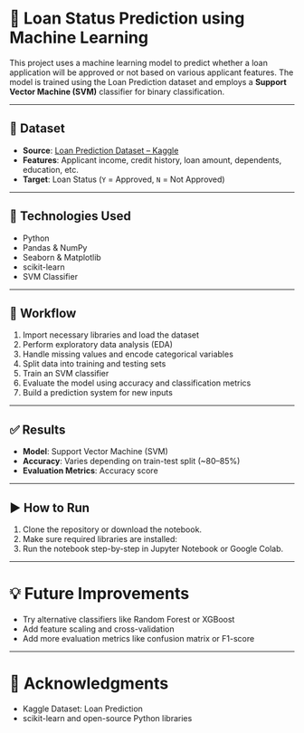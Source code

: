 # 🏦 Loan Status Prediction using Machine Learning

This project uses a machine learning model to predict whether a loan application will be approved or not based on various applicant features. The model is trained using the Loan Prediction dataset and employs a **Support Vector Machine (SVM)** classifier for binary classification.

---

## 📁 Dataset

- **Source**: [Loan Prediction Dataset – Kaggle](https://www.kaggle.com/datasets/ninzaami/loan-predication)
- **Features**: Applicant income, credit history, loan amount, dependents, education, etc.
- **Target**: Loan Status (`Y` = Approved, `N` = Not Approved)

---

## 🧰 Technologies Used

- Python  
- Pandas & NumPy  
- Seaborn & Matplotlib  
- scikit-learn  
- SVM Classifier

---

## 🚀 Workflow

1. Import necessary libraries and load the dataset  
2. Perform exploratory data analysis (EDA)  
3. Handle missing values and encode categorical variables  
4. Split data into training and testing sets  
5. Train an SVM classifier  
6. Evaluate the model using accuracy and classification metrics  
7. Build a prediction system for new inputs

---

## ✅ Results

- **Model**: Support Vector Machine (SVM)  
- **Accuracy**: Varies depending on train-test split (~80–85%)  
- **Evaluation Metrics**: Accuracy score

---

## ▶️ How to Run

1. Clone the repository or download the notebook.  
2. Make sure required libraries are installed:
3. Run the notebook step-by-step in Jupyter Notebook or Google Colab.

---

# 💡 Future Improvements

- Try alternative classifiers like Random Forest or XGBoost
- Add feature scaling and cross-validation
- Add more evaluation metrics like confusion matrix or F1-score

---

# 🙏 Acknowledgments

- Kaggle Dataset: Loan Prediction
- scikit-learn and open-source Python libraries
